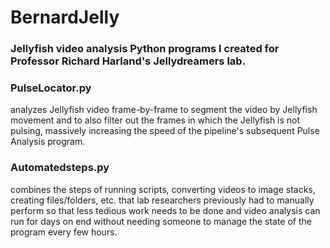 # BernardJelly
### Jellyfish video analysis Python programs I created for Professor Richard Harland's Jellydreamers lab. 
### PulseLocator.py
analyzes Jellyfish video frame-by-frame to segment the video by Jellyfish movement and to also filter out the frames in which the Jellyfish is not pulsing, massively increasing the speed of the pipeline's subsequent Pulse Analysis program. 
### Automatedsteps.py 
combines the steps of running scripts, converting videos to image stacks, creating files/folders, etc. that lab researchers previously had to manually perform so that less tedious work needs to be done and video analysis can run for days on end without needing someone to manage the state of the program every few hours. 
